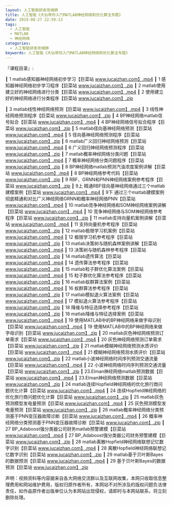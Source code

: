 ```yaml
---
layout: 人工智能研发攻城狮
title: 人工智能《大仙带你入门MATLAB神经网络和优化算法专题》
date: 2019-08-27 22:59:13
tags:
  - 人工智能
  - MATLAB
  - 神经网络
categories:
  - 人工智能研发攻城狮
keywords: 人工智能《大仙带你入门MATLAB神经网络和优化算法专题》
---
```

『课程目录』:  

┃  1 matlab感知器神经网络初步学习【巨菜站 www.jucaizhan.com】.mp4
┃  1 感知器神经网络初步学习程序【巨菜站 www.jucaizhan.com】.zip
┃  2 matlab使用建立好的神经网络进行分类【巨菜站 www.jucaizhan.com】.mp4
┃  2 使用建立好的神经网络进行分类程序【巨菜站 www.jucaizhan.com】.zip
<!-- more --> 
┃  3  matlab线性神经网络预测【巨菜站 www.jucaizhan.com】.mp4
┃  3  线性神经网络预测程序【巨菜站 www.jucaizhan.com】.zip
┃  4 BP神经网络matlab信号拟合【巨菜站 www.jucaizhan.com】.mp4
┃  4 BP神经网络信号拟合程序【巨菜站 www.jucaizhan.com】.zip
┃  5  matlab径向基神经网络预测【巨菜站 www.jucaizhan.com】.mp4
┃  5  径向基神经网络预测程序【巨菜站 www.jucaizhan.com】.zip
┃  6  matlab广义回归神经网络预测【巨菜站 www.jucaizhan.com】.mp4
┃  6  广义回归神经网络预测程序【巨菜站 www.jucaizhan.com】.zip
┃  7  matlab概率神经网络分类问题【巨菜站 www.jucaizhan.com】.mp4
┃  7  概率神经网络分类问题程序【巨菜站 www.jucaizhan.com】.zip
┃  8  BP神经网络matlab预测汽油浓度案例详解【巨菜站 www.jucaizhan.com】.mp4
┃  8  BP神经网络参考代码【巨菜站 www.jucaizhan.com】.zip
┃  9   RBF、GRNN和PNN神经网络案例参考程序【巨菜站 www.jucaizhan.com】.zip
┃  9上   精通RBF径向基神经网络通过三个matlab建模案例【巨菜站 www.jucaizhan.com】.mp4
┃  9下  通过三个matlab建模案例彻底精通和对比广义神经网络GRNN和概率神经网络PNN【巨菜站 www.jucaizhan.com】.mp4
┃  10  matlab竞争神经网络和SOM神经网络案例讲解【巨菜站 www.jucaizhan.com】.mp4
┃  10  竞争神经网络与SOM神经网络参考程序【巨菜站 www.jucaizhan.com】.zip
┃  11  matlab支持向量机案例讲解【巨菜站 www.jucaizhan.com】.mp4
┃  11 支持向量机参考程序【巨菜站 www.jucaizhan.com】.zip
┃  12    matlab极限学习机案例【巨菜站 www.jucaizhan.com】.mp4
┃  12  极限学习机参考程序【巨菜站 www.jucaizhan.com】.zip
┃  13  matlab决策树与随机森林案例讲解【巨菜站 www.jucaizhan.com】.mp4
┃  13 决策树与随机森林参考程序【巨菜站 www.jucaizhan.com】.zip
┃  14   matlab遗传算法【巨菜站 www.jucaizhan.com】.mp4
┃  14   遗传算法参考程序【巨菜站 www.jucaizhan.com】.zip
┃  15  matlab粒子群优化算法案例【巨菜站 www.jucaizhan.com】.mp4
┃  15 粒子群优化算法参考程序【巨菜站 www.jucaizhan.com】.zip
┃  16   matlab蚁群算法案例【巨菜站 www.jucaizhan.com】.mp4
┃  16  蚁群算法参考程序【巨菜站 www.jucaizhan.com】.zip
┃  17  matlab模拟退火算法案例【巨菜站 www.jucaizhan.com】.mp4
┃  17  模拟退火算法参考程序【巨菜站 www.jucaizhan.com】.zip
┃  18  降维与特征选择参考程序【巨菜站 www.jucaizhan.com】.zip
┃  18 matlab降维与特征选择案例【巨菜站 www.jucaizhan.com】.mp4
┃  19  使用MATLAB中的BP神经网络来做字母识别【巨菜站 www.jucaizhan.com】.mp4
┃  19  使用MATLAB中的BP神经网络来做字母识别【巨菜站 www.jucaizhan.com】.zip
┃  20 matlab灰色神经网络预测订单需求【巨菜站 www.jucaizhan.com】.mp4
┃  20 灰色神经网络预测订单需求【巨菜站 www.jucaizhan.com】.zip
┃  21  matlab模糊神经网络预测水质评价【巨菜站 www.jucaizhan.com】.mp4
┃  21  模糊神经网络预测水质评价【巨菜站 www.jucaizhan.com】.zip
┃  22 matlab小波神经网络时间序列预测交通流量【巨菜站 www.jucaizhan.com】.mp4
┃  22 小波神经网络时间序列预测交通流量【巨菜站 www.jucaizhan.com】.zip
┃  23.Elman神经网络matlab预测数据【巨菜站 www.jucaizhan.com】.mp4
┃  23.Elman神经网络预测数据【巨菜站 www.jucaizhan.com】.zip
┃  24 matlab连续Hopfield神经网络的优化旅行商问题优化计算【巨菜站 www.jucaizhan.com】.mp4
┃  24 连续Hopfield神经网络的优化旅行商问题优化计算【巨菜站 www.jucaizhan.com】.zip
┃  25  matlab灰色预测模型发电量预测【巨菜站 www.jucaizhan.com】.mp4
┃  25  灰色预测模型发电量预测【巨菜站 www.jucaizhan.com】.zip
┃  26 matlab概率神经网络分类预测基于PNN变压器故障诊断【巨菜站 www.jucaizhan.com】.mp4
┃  26 概率神经网络分类预测基于PNN变压器故障诊断【巨菜站 www.jucaizhan.com】.zip
┃  27 BP_Adaboost强分类器公司财务matlab预警建模【巨菜站 www.jucaizhan.com】.mp4
┃  27 BP_Adaboost强分类器公司财务预警建模【巨菜站 www.jucaizhan.com】.zip
┃  28  matlab离散Hopfield神经网络联想记忆数字识别【巨菜站 www.jucaizhan.com】.mp4
┃  28  离散Hopfield神经网络联想记忆数字识别【巨菜站 www.jucaizhan.com】.zip
┃  29 matlab基于贝叶斯Bayes的数据预测【巨菜站 www.jucaizhan.com】.mp4
┃  29 基于贝叶斯Bayes的数据预测【巨菜站 www.jucaizhan.com】.zip

<div class="post-copyright">
    <div class="post-copyright__author">
      <span class="post-copyright-meta">声明：视频资料等内容据来自各大网络交流群以及互联网收集，本网只收取信息整理费用和网站维护费用，版权归原作者所有，本网站不对所涉及的版权问题负法律责任，如作品原作者出版单位认为本网站出现侵权，请即时与本网站联系，将立刻删除处理。 </span>
    </div>
</div>

<blockquote class="blockquote-center">

</blockquote>


